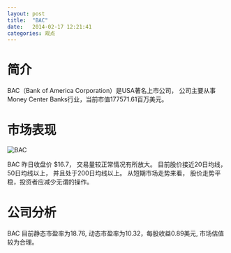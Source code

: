 ```yaml
---
layout: post
title:  "BAC"
date:   2014-02-17 12:21:41
categories: 观点
---
```


# 简介
BAC（Bank of America Corporation）是USA著名上市公司，
公司主要从事Money Center Banks行业，当前市值177571.61百万美元。

# 市场表现

![BAC](http://finviz.com/chart.ashx?t=BAC&ty=c&ta=1&p=d&s=l)

BAC 昨日收盘价 $16.7，
交易量较正常情况有所放大。
目前股价接近20日均线，
50日均线以上，
并且处于200日均线以上。
从短期市场走势来看，
股价走势平稳，投资者应减少无谓的操作。

# 公司分析
BAC 目前静态市盈率为18.76, 动态市盈率为10.32，每股收益0.89美元,
市场估值较为合理。
